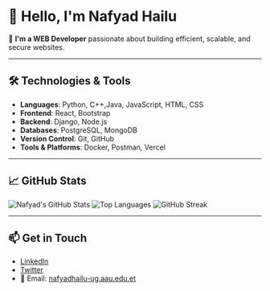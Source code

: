 # 👋 Hello, I'm Nafyad Hailu

🎯 **I'm a WEB Developer** passionate about building efficient, scalable, and secure websites.

---

## 🛠️ Technologies & Tools

- **Languages**: Python, C++,Java, JavaScript, HTML, CSS
- **Frontend**: React, Bootstrap
- **Backend**: Django, Node.js
- **Databases**: PostgreSQL, MongoDB
- **Version Control**: Git, GitHub
- **Tools & Platforms**: Docker, Postman, Vercel

---

## 📈 GitHub Stats

![Nafyad's GitHub Stats](https://github-readme-stats.vercel.app/api?username=Nafya611&show_icons=true&theme=radical)
![Top Languages](https://github-readme-stats.vercel.app/api/top-langs/?username=Nafya611&layout=compact&theme=dark)
![GitHub Streak](https://streak-stats.demolab.com/?user=Nafya611&theme=dark&hide_border=true)


---

## 📫 Get in Touch

- [LinkedIn](https://www.linkedin.com/in/nafyad430/)
- [Twitter](https://x.com/Nafy430)
- 📧 Email: [nafyadhailu-ug.aau.edu.et](mailto:nafyadhailu-ug.aau.edu.et)

